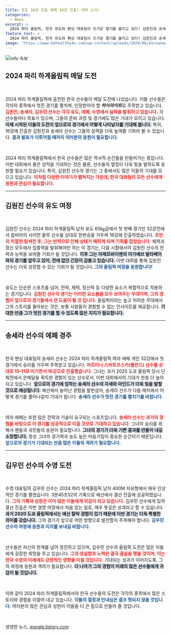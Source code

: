 ```yaml
---
title: 유도 16강 진출 에페 16강 진출! 대박 소식!
categories:
  - News
excerpt: >
  2024 파리 올림픽, 한국 유도와 펜싱 대표팀이 뜨거운 열기를 올리고 있다! 김원진과 송세라 각각 16강 진출, 수영의 김우민도 결선에 올라 메달 사냥에 나선다. 이들의 역전 드라마를 놓치지 마세요!
feature_text: >
  2024 파리 올림픽, 한국 유도와 펜싱 대표팀이 뜨거운 열기를 올리고 있다! 김원진과 송세라 각각 16강 진출, 수영의 김우민도 결선에 올라 메달 사냥에 나선다. 이들의 역전 드라마를 놓치지 마세요!
image: 'https://www.behealthy4u.com/wp-content/uploads/2024/06/koreanews.jpg'
---
```


<p><img src="https://www.behealthy4u.com/wp-content/uploads/2024/06/koreanews.jpg" alt="info 속보" /></p>

<h2 data-ke-size="size26">2024 파리 하계올림픽 메달 도전</h2>

<p data-ke-size="size16">&nbsp;</p>

<p>2024 파리 하계올림픽에 출전한 한국 선수들이 메달 도전에 나섰습니다. 이들 선수들은 각자의 종목에서 멋진 경기를 펼치며, 인정받아야 할 <strong><em>하이라이트</em></strong>로 주목받고 있습니다. <b><span style="color: #ee2323;">김원진, 송세라, 김우민 선수는 각각 유도, 에페, 수영에서 실력을 발휘하고 있습니다.</span></b> 각 선수들마다 목표가 있으며, 그들의 준비 과정 및 경기에도 많은 기대가 모이고 있습니다. <b><span style="background-color: #21538527;">이제 시작된 이들의 도전이 앞으로의 경기에서 어떻게 나타날지를 기대해 봅니다.</span></b> 특히, 16강에 진출한 김원진과 송세라 선수는 그들의 실력을 더욱 높여줄 기회라 볼 수 있습니다. <b><span style="color: #1a5490;">결과 발표가 이루어질 때까지 여러분의 응원이 필요합니다.</span></b></p>

<p data-ke-size="size16">&nbsp;</p>

<p>2024 파리 하계올림픽에서 한국 선수들은 많은 역사적 순간들을 만들어가는 중입니다. 이번 대회에서 좋은 성적을 기대하는 것은 물론, 선수들의 열정이 더욱 빛을 발하도록 응원할 필요가 있습니다. 특히, 김원진 선수의 경기는 그 중에서도 많은 이들의 기대를 모으고 있습니다. <b><span style="color: #ee2323;">이처럼 다양한 이야기가 펼쳐지는 가운데, 한국 대표팀의 모든 선수에게 응원과 관심이 필요합니다.</span></b></p>

<hr>

<h2 data-ke-size="size26">김원진 선수의 유도 여정</h2>

<p data-ke-size="size16">&nbsp;</p>

<p>김원진 선수는 2024 파리 하계올림픽 남자 유도 60㎏급에서 첫 번째 경기인 32강전에서 잠비아의 사이먼 줄루 선수를 상대로 한판승을 거두며 16강에 진출하였습니다. <b><span style="color: #ee2323;">초반의 치열한 탐색전 후, 그는 반칙으로 인해 상대가 패하게 되며 기회를 잡았습니다.</span></b> 체력과 정신 모두에서 집중력을 발휘해야만 하는 이 경기는, 다음 시합에서의 김원진 선수의 전략과 능력을 보여줄 기회가 될 것입니다. <b><span style="background-color: #21538527;">이후 그는 아제르바이젠의 아가예브 발라베이와의 경기를 앞두고 있어, 전에 없던 긴장이 감돌고 있습니다.</span></b> 이번 대회를 통해 김원진 선수는 더욱 성장할 수 있는 기회가 될 것입니다. <b><span style="color: #1a5490;">그의 올림픽 여정을 응원합니다!</span></b></p>

<p data-ke-size="size16">&nbsp;</p>

<p>유도는 단순한 스포츠를 넘어, 전략, 체력, 정신력 등 다양한 요소가 복합적으로 작용하는 경기입니다. <b><span style="color: #ee2323;">김원진 선수의 경기는 이러한 요소들을 모두 보여주는 무대이며, 그의 경험이 앞으로의 경기들에서 큰 도움이 될 것 입니다.</span></b> 올림픽이라는 높고 어려운 무대에서 그의 스토리를 돌아보는 것은, 보통 사람들이 경험할 수 없는 인사이트를 제공합니다. <b><span style="background-color: #21538527;">기대한 만큼 그가 멋진 경기를 할 수 있도록 많은 지지가 필요합니다.</span></b> </p>

<hr>

<h2 data-ke-size="size26">송세라 선수의 에페 경주</h2>

<p data-ke-size="size16">&nbsp;</p>

<p>한국 펜싱 대표팀의 송세라 선수는 2024 파리 하계올림픽 여자 에페 개인 32강에서 첫 경기에서 승리를 거두며 주목받고 있습니다. <b><span style="color: #ee2323;">마르티나 스바토프스카(폴란드) 선수를 상대로 15-11로 이기면서 16강으로 진출했습니다.</span></b> 그녀는 과거 2020 도쿄 올림픽 당시 단체전에서 은메달을 획득한 경험이 있는 선수로서, 이번 대회에서의 기대가 한층 더 높아지고 있습니다. <b><span style="background-color: #21538527;">앞으로의 경기에 임하는 송세라 선수의 자세와 마인드가 더욱 빛을 발할 것으로 예상됩니다.</span></b> 예선에서 늘어난 경험을 발판삼아, 송세라 선수가 다음 매치에서 어떻게 경기를 풀어나갈지 기대가 됩니다. <b><span style="color: #1a5490;">송세라 선수가 멋진 경기를 펼치기를 바랍니다.</span></b></p>

<p data-ke-size="size16">&nbsp;</p>

<p>여자 에페는 또한 많은 전략과 기술이 요구되는 스포츠입니다. <b><span style="color: #ee2323;">송세라 선수는 과거의 경험을 바탕으로 이 경기를 성공적으로 이끌 것으로 기대하고 있습니다.</span></b> 그녀의 승리를 위해서 팬들과 국민들의 응원이 필요합니다. <b><span style="background-color: #21538527;">그녀의 경기가 더욱 기쁜 결과를 만들어 내길 소망합니다.</span></b> 항상 그녀의 경기력과 농도 높은 마음가짐이 중요한 순간이기 때문입니다. <b><span style="color: #1a5490;">앞으로의 경기가 기대되는 만큼 많은 이들의 격려가 필요합니다.</span></b></p>

<hr>

<h2 data-ke-size="size26">김우민 선수의 수영 도전</h2>

<p data-ke-size="size16">&nbsp;</p>

<p>수영 대표팀의 김우민 선수는 2024 파리 하계올림픽 남자 400M 자유형에서 매우 인상적인 경기를 펼쳤습니다. 3분45초52의 기록으로 예선에서 결선 진출에 성공하였습니다. <b><span style="color: #ee2323;">그의 기록과 성장은 이미 많은 이들에게 귀감이 되고 있습니다.</span></b> 김우민 선수에게 있어 결선 진출은 이번 경영 여정에서 처음 있는 일로, 매우 뜻깊은 성과라고 할 수 있습니다. <b><span style="background-color: #21538527;">과거 2020 도쿄 올림픽에서는 예선 탈락 경험이 있기 때문에 이번 경기는 더욱 특별한 의미를 갖습니다.</span></b> 그의 경기가 앞으로 어떤 방향으로 발전할지 주목해야 합니다. <b><span style="color: #1a5490;">김우민 선수의 여정에 응원과 지지를 보내길 바랍니다.</span></b></p>

<p data-ke-size="size16">&nbsp;</p>

<p>선수들은 자신의 한계를 넘어 정진하고 있으며, 김우민 선수의 올림픽 도전은 많은 이들에게 굉장한 희망을 주고 있습니다. <b><span style="color: #ee2323;">그의 성실함과 노력은 결국 결실을 맺을 것이며, 이는 한국 수영의 미래에도 긍정적인 영향을 미칠 것입니다.</span></b> 기대되는 성과가 이어지도록, 그의 여정에 응원과 격려가 필요합니다. <b><span style="background-color: #21538527;">더 나아가 그의 경험이 미래의 많은 선수들에게 귀감이 될 것입니다.</span></b></p>

<p data-ke-size="size16">&nbsp;</p>

<p>이와 같이 2024 파리 하계올림픽에서의 한국 선수들의 도전은 각각의 종목에서 많은 스토리와 경험을 이끌어 내고 있습니다. <b><span style="color: #1a5490;">이들의 열정과 인내심은 결코 헛되지 않을 것입니다.</span></b> 여러분의 많은 관심과 성원이 이들을 더 큰 힘으로 만들어 줄 것입니다. </p>

<p data-ke-size="size16">&nbsp;</p>
생생한 뉴스, <a href="https://qoogle.tistory.com" rel="dofollow">qoogle.tistory.com</a>


